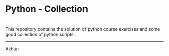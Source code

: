 # Python - Collection
# 
This repository contains the solution of python course exercises and some good collection of python scripts.



-----
Akhtar
